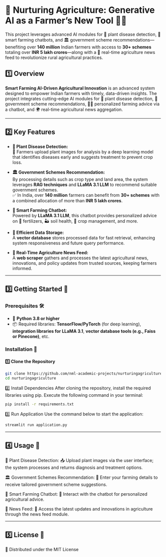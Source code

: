 # 🌱 Nurturing Agriculture: Generative AI as a Farmer’s New Tool 🤖🚜

This project leverages advanced AI modules for 🌿 plant disease detection, 🤝 smart farming chatbots, and 🏛️ government scheme recommendations—benefiting over **140 million** Indian farmers with access to **30+ schemes** totaling over **INR 5 lakh crores**—along with a 📢 real-time agriculture news feed to revolutionize rural agricultural practices.

## 1️⃣ Overview  
**Smart Farming AI-Driven Agricultural Innovation** is an advanced system designed to empower Indian farmers with timely, data-driven insights. The project integrates cutting-edge AI modules for 🌾 plant disease detection, 🎯 government scheme recommendations, 🧑‍🌾 personalized farming advice via a chatbot, and 🌍 real-time agricultural news aggregation.

---

## 2️⃣ Key Features  
- **🌿 Plant Disease Detection:**  
  📸 Farmers upload plant images for analysis by a deep learning model that identifies diseases early and suggests treatment to prevent crop loss.  

- **🏛️ Government Schemes Recommendation:**  
  By processing details such as crop type and land area, the system leverages **RAG techniques** and **LLaMA 3.1 LLM** to recommend suitable government schemes.  
  ✅ In India, over **140 million** farmers can benefit from **30+ schemes** with a combined allocation of more than **INR 5 lakh crores**.

- **🤖 Smart Farming Chatbot:**  
  Powered by **LLaMA 3.1 LLM**, this chatbot provides personalized advice on 🌱 fertilizers, 🏜️ soil health, 🌾 crop management, and more.

- **💾 Efficient Data Storage:**  
  A **vector database** stores processed data for fast retrieval, enhancing system responsiveness and future query performance.

- **📰 Real-Time Agriculture News Feed:**  
  A **web scraper** gathers and processes the latest agricultural news, innovations, and policy updates from trusted sources, keeping farmers informed.

---

## 3️⃣ Getting Started 🚀  

### Prerequisites 🛠️  
- 🐍 **Python 3.8 or higher**  
- 📦 Required libraries: **TensorFlow/PyTorch** (for deep learning), **integration libraries for LLaMA 3.1**, **vector database tools (e.g., Faiss or Pinecone)**, etc.  

### Installation 🔧  
#### 1️⃣ Clone the Repository  
```bash
git clone https://github.com/nml-academic-projects/nurturingagriculture.git
cd nurturingagriculture
```
2️⃣ Install Dependencies
After cloning the repository, install the required libraries using pip. Execute the following command in your terminal:

```bash
pip install -r requirements.txt
```
3️⃣ Run Application
Use the command below to start the application:

```bash
streamlit run application.py
```
---

## 4️⃣ Usage 📌
🌿 Plant Disease Detection:
📤 Upload plant images via the user interface; the system processes and returns diagnosis and treatment options.

🏛️ Government Schemes Recommendation:
📝 Enter your farming details to receive tailored government scheme suggestions.

🤖 Smart Farming Chatbot:
💬 Interact with the chatbot for personalized agricultural advice.

📰 News Feed:
📢 Access the latest updates and innovations in agriculture through the news feed module.

--- 

## 5️⃣ License 📜
📄 Distributed under the MIT License
